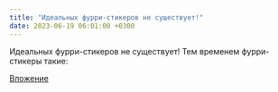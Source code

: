 ```yaml
---
title: "Идеальных фурри-стикеров не существует!"
date: 2023-06-19 06:01:00 +0300
---
```


Идеальных фурри-стикеров не существует!
Тем временем фурри-стикеры такие:

[Вложение](https://vk.com/photo41076938_457249910)
